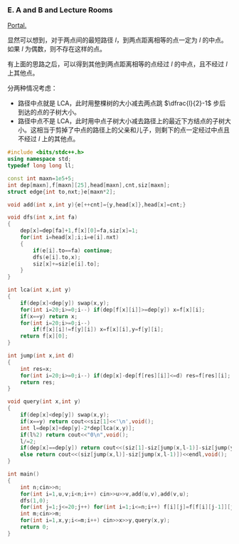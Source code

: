 ### E. A and B and Lecture Rooms

[Portal.](https://www.luogu.com.cn/problem/CF519E)

显然可以想到，对于两点间的最短路径 $l$，到两点距离相等的点一定为 $l$ 的中点。如果 $l$ 为偶数，则不存在这样的点。

有上面的思路之后，可以得到其他到两点距离相等的点经过 $l$ 的中点，且不经过 $l$ 上其他点。

分两种情况考虑：

- 路径中点就是 LCA，此时用整棵树的大小减去两点跳 $\dfrac{l}{2}-1$ 步后到达的点的子树大小。
- 路径中点不是 LCA，此时用中点子树大小减去路径上的最近下方结点的子树大小。这相当于剪掉了中点的路径上的父亲和儿子，则剩下的点一定经过中点且不经过 $l$ 上的其他点。

```cpp
#include <bits/stdc++.h>
using namespace std;
typedef long long ll;

const int maxn=1e5+5;
int dep[maxn],f[maxn][25],head[maxn],cnt,siz[maxn];
struct edge{int to,nxt;}e[maxn*2];

void add(int x,int y){e[++cnt]={y,head[x]},head[x]=cnt;}

void dfs(int x,int fa)
{
    dep[x]=dep[fa]+1,f[x][0]=fa,siz[x]=1;
    for(int i=head[x];i;i=e[i].nxt)
    {
        if(e[i].to==fa) continue;
        dfs(e[i].to,x);
        siz[x]+=siz[e[i].to];
    }
}

int lca(int x,int y)
{
    if(dep[x]<dep[y]) swap(x,y);
    for(int i=20;i>=0;i--) if(dep[f[x][i]]>=dep[y]) x=f[x][i];
    if(x==y) return x;
    for(int i=20;i>=0;i--)
        if(f[x][i]!=f[y][i]) x=f[x][i],y=f[y][i];
    return f[x][0];
}

int jump(int x,int d)
{
    int res=x;
    for(int i=20;i>=0;i--) if(dep[x]-dep[f[res][i]]<=d) res=f[res][i];
    return res;
}

void query(int x,int y)
{
    if(dep[x]<dep[y]) swap(x,y);
    if(x==y) return cout<<siz[1]<<'\n',void();
    int l=dep[x]+dep[y]-2*dep[lca(x,y)];
    if(l%2) return cout<<"0\n",void();
    l/=2;
    if(dep[x]==dep[y]) return cout<<(siz[1]-siz[jump(x,l-1)]-siz[jump(y,l-1)])<<endl,void();
    else return cout<<(siz[jump(x,l)]-siz[jump(x,l-1)])<<endl,void();
}

int main()
{
    int n;cin>>n;
    for(int i=1,u,v;i<n;i++) cin>>u>>v,add(u,v),add(v,u);
    dfs(1,0);
    for(int j=1;j<=20;j++) for(int i=1;i<=n;i++) f[i][j]=f[f[i][j-1]][j-1];
    int m;cin>>m;
    for(int i=1,x,y;i<=m;i++) cin>>x>>y,query(x,y);
    return 0;
}    
```

